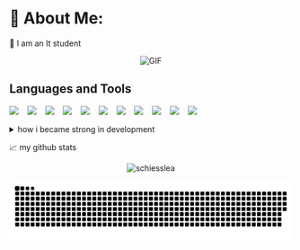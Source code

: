 # 💫 About Me:
🔭 I am an It student
<p align="center">
<img src="https://i.giphy.com/media/v1.Y2lkPTc5MGI3NjExMWZ0ZDM0czFtdTZ2bDFkdGp2czZ2bXg5NWJyeXp5Ym13b2pyN3hhbyZlcD12MV9pbnRlcm5hbF9naWZfYnlfaWQmY3Q9Zw/pUVOeIagS1rrqsYQJe/giphy-downsized.gif" width="300" alt=" GIF">
</p>

## Languages and Tools
<p align="left">
  <img src="https://img.shields.io/badge/css3%20-7080F5.svg?&style=for-the-badge&logo=css3&logoColor=white" />&nbsp;&nbsp;&nbsp;
 </a>
  <img src="https://img.shields.io/badge/html5%20-E34F26.svg?&style=for-the-badge&logo=html5&logoColor=white" />&nbsp;&nbsp;&nbsp;
 </a>
  <img src="https://img.shields.io/badge/php%20-777BB4.svg?&style=for-the-badge&logo=php&logoColor=white" />&nbsp;&nbsp;&nbsp;
 </a>
  <img src="https://img.shields.io/badge/javascript%20-F7DF1E.svg?&style=for-the-badge&logo=javascript&logoColor=white" />&nbsp;&nbsp;&nbsp;
 </a>
  <img src="https://img.shields.io/badge/python%20-3776AB.svg?&style=for-the-badge&logo=python&logoColor=white" />&nbsp;&nbsp;&nbsp;
 </a>
  <img src="https://img.shields.io/badge/bootstrap%20-7952B3.svg?&style=for-the-badge&logo=bootstrap&logoColor=white" />&nbsp;&nbsp;&nbsp;
 </a>
  <img src="https://img.shields.io/badge/mysql%20-4479A1.svg?&style=for-the-badge&logo=mysql&logoColor=white" />&nbsp;&nbsp;&nbsp;
 </a>
  <img src="https://img.shields.io/badge/microsoftsqlserver%20-%2343853D.svg?&style=for-the-badge&logo=microsoftsqlserver&logoColor=white" />&nbsp;&nbsp;&nbsp;
 </a>
   <img src="https://img.shields.io/badge/wordpress%20-21759B.svg?&style=for-the-badge&logo=wordpress&logoColor=white" />&nbsp;&nbsp;&nbsp;
 </a>
    <img src="https://img.shields.io/badge/vite%20-646CFF.svg?&style=for-the-badge&logo=vite&logoColor=white" />&nbsp;&nbsp;&nbsp;
 </a>
     <img src="https://img.shields.io/badge/github%20-000000.svg?&style=for-the-badge&logo=github&logoColor=white" />&nbsp;&nbsp;&nbsp;
 </a>
 </p>

<details>
  <summary>how i became strong in development </summary>
  <p align="center">
<img src="https://i.giphy.com/media/v1.Y2lkPTc5MGI3NjExdWFqNTZsOXg1YTh6cHhrMXRranl0MXJqM21pZGowNjc3d2EycWdkdSZlcD12MV9pbnRlcm5hbF9naWZfYnlfaWQmY3Q9Zw/qAtZM2gvjWhPjmclZE/giphy.gif" width="300" alt=" GIF">
</p>
</details>


 📈 my github stats

<p align="center"> <img src="https://github-readme-stats.vercel.app/api?username=schiesslea&show_icons=true&theme=gotham" alt="schiesslea" />

![snake gif](https://github.com/Schiesslea/Schiesslea/blob/output/github-snake.svg)
